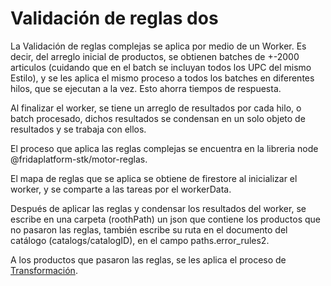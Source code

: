 # Validación de reglas dos

La Validación de reglas complejas se aplica por medio de un Worker. Es decir, del arreglo inicial de productos, se obtienen batches de +-2000 articulos (cuidando que en el batch se incluyan todos los UPC del mismo Estilo), y se les aplica el mismo proceso a todos los batches en diferentes hilos, que se ejecutan a la vez. Esto ahorra tiempos de respuesta.

Al finalizar el worker, se tiene un arreglo de resultados por cada hilo, o batch procesado, dichos resultados se condensan en un solo objeto de resultados y se trabaja con ellos.

El proceso que aplica las reglas complejas se encuentra en la libreria node @fridaplatform-stk/motor-reglas.

El mapa de reglas que se aplica se obtiene de firestore al inicializar el worker, y se comparte a las tareas por el workerData.

Después de aplicar las reglas y condensar los resultados del worker, se escribe en una carpeta (roothPath) un json que contiene los productos que no pasaron las reglas, también escribe su ruta en el documento del catálogo (catalogs/catalogID), en el campo paths.error_rules2.

A los productos que pasaron las reglas, se les aplica el proceso de [Transformación](./../03_Transformaciones/Readme.md).
